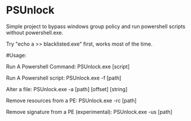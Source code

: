 # PSUnlock

Simple project to bypass windows group policy and run powershell scripts without powershell.exe.

Try "echo a >> blacklisted.exe" first, works most of the time.

#Usage:

Run A Powershell Command: PSUnlock.exe [script]

Run A Powershell script: PSUnlock.exe -f [path]

Alter a file: PSUnlock.exe -a [path] [offset] [string]

Remove resources from a PE: PSUnlock.exe -rc [path]

Remove signature from a PE (experimental): PSUnlock.exe -us [path]

